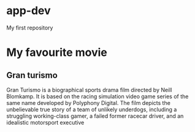 # app-dev
My first repository
# My favourite movie
## Gran turismo
Gran Turismo is a biographical sports drama film directed by Neill Blomkamp. It is based on the racing simulation video game series of the same name developed by Polyphony Digital. The film depicts the unbelievable true story of a team of unlikely underdogs, including a struggling working-class gamer, a failed former racecar driver, and an idealistic motorsport executive
